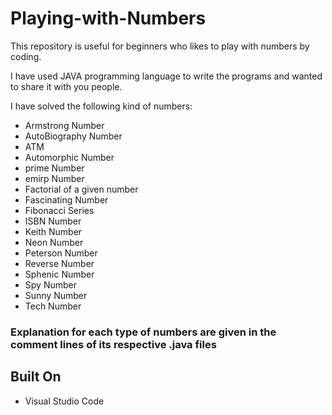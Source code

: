 # Playing-with-Numbers

This repository is useful for beginners who likes to play with numbers by coding.

I have used JAVA programming language to write the programs and wanted to share it with you people.

I have solved the following kind of numbers:
- Armstrong Number
- AutoBiography Number
- ATM
- Automorphic Number
- prime Number
- emirp Number
- Factorial of a given number
- Fascinating Number
- Fibonacci Series
- ISBN Number
- Keith Number
- Neon Number
- Peterson Number
- Reverse Number
- Sphenic Number
- Spy Number
- Sunny Number
- Tech Number

### Explanation for each type of numbers are given in the comment lines of its respective .java files

## Built On
- Visual Studio Code
